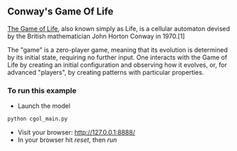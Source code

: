 ## Conway's Game Of Life

[The Game of Life](https://en.wikipedia.org/wiki/Conway%27s_Game_of_Life), also known simply as Life, is a cellular automaton devised by the British mathematician John Horton Conway in 1970.[1]

The "game" is a zero-player game, meaning that its evolution is determined by its initial state, requiring no further input. One interacts with the Game of Life by creating an initial configuration and observing how it evolves, or, for advanced "players", by creating patterns with particular properties.


### To run this example

* Launch the model
```python
python cgol_main.py
```
* Visit your browser: http://127.0.0.1:8888/
* In your browser hit *reset*, then *run*